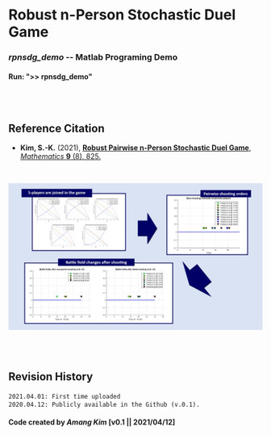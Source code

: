 # Robust n-Person Stochastic Duel Game
### *rpnsdg_demo*  --  Matlab Programing Demo

#### Run: ">> rpnsdg_demo"
</br>
</br>

## Reference Citation
* **Kim, S.-K.** (2021), <a href="https://www.mdpi.com/2227-7390/9/8/825" target="_blank">**Robust Pairwise n-Person Stochastic Duel Game**, *Mathematics* **9** (8), 825.</a></br>
</br>


![-](https://github.com/amangkim/rpnsdg/blob/main/rpnsdg_graphical_abstract_amg.jpg)

</br>
</br>

## Revision History
```
2021.04.01: First time uploaded
2020.04.12: Publicly available in the Github (v.0.1).

```

#### Code created by *Amang Kim* [v0.1 || 2021/04/12]
